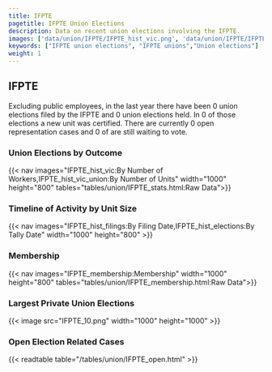 ```yaml
---
title: IFPTE
pagetitle: IFPTE Union Elections
description: Data on recent union elections involving the IFPTE.
images: ['data/union/IFPTE/IFPTE_hist_vic.png', 'data/union/IFPTE/IFPTE_hist_size.png', 'data/union/IFPTE/IFPTE_10.png']
keywords: ["IFPTE union elections", "IFPTE unions","Union elections"]
weight: 1
---
```

##  IFPTE

Excluding public employees, in the last year there have been 0 union elections filed by the IFPTE and 0 union elections held. In 0 of those elections a new unit was certified. There are currently 0 open representation cases and 0 of are still waiting to vote.

### Union Elections by Outcome
{{< nav images="IFPTE_hist_vic:By Number of Workers,IFPTE_hist_vic_union:By Number of Units" width="1000" height="800" tables="tables/union/IFPTE_stats.html:Raw Data">}}

### Timeline of Activity by Unit Size
{{< nav images="IFPTE_hist_filings:By Filing Date,IFPTE_hist_elections:By Tally Date" width="1000" height="800" >}}

### Membership
{{< nav images="IFPTE_membership:Membership" width="1000" height="800" tables="tables/union/IFPTE_membership.html:Raw Data">}}

### Largest Private Union Elections
{{< image src="IFPTE_10.png" width="1000" height="1000"  >}}

### Open Election Related Cases
{{< readtable table="/tables/union/IFPTE_open.html" >}}

